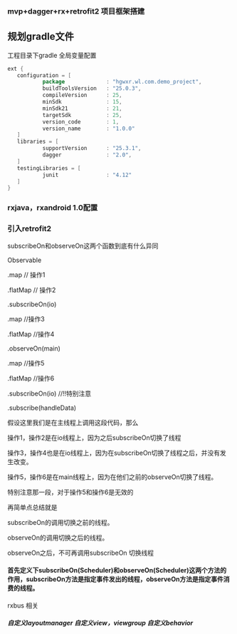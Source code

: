 ### mvp+dagger+rx+retrofit2 项目框架搭建


## 规划gradle文件

 工程目录下gradle 全局变量配置
 ```gradle
 ext {
    configuration = [
            package             : "hgwxr.wl.com.demo_project",
            buildToolsVersion   : "25.0.3",
            compileVersion      : 25,
            minSdk              : 15,
            minSdk21            : 21,
            targetSdk           : 25,
            version_code        : 1,
            version_name        : "1.0.0"
    ]
    libraries = [
            supportVersion      : "25.3.1",
            dagger              : "2.0",
    ]
    testingLibraries = [
            junit               : "4.12"
    ]
}
 ```

 ### rxjava，rxandroid  1.0配置


 ### 引入retrofit2


 subscribeOn和observeOn这两个函数到底有什么异同

 Observable

.map                    // 操作1

.flatMap                // 操作2

.subscribeOn(io)

.map                    //操作3

.flatMap                //操作4

.observeOn(main)

.map                    //操作5

.flatMap                //操作6

.subscribeOn(io)        //!!特别注意

.subscribe(handleData)

假设这里我们是在主线程上调用这段代码，那么

操作1，操作2是在io线程上，因为之后subscribeOn切换了线程

操作3，操作4也是在io线程上，因为在subscribeOn切换了线程之后，并没有发生改变。

操作5，操作6是在main线程上，因为在他们之前的observeOn切换了线程。

特别注意那一段，对于操作5和操作6是无效的

再简单点总结就是

subscribeOn的调用切换之前的线程。

observeOn的调用切换之后的线程。

observeOn之后，不可再调用subscribeOn 切换线程


#### 首先定义下subscribeOn(Scheduler)和observeOn(Scheduler)这两个方法的作用，subscribeOn方法是指定事件发出的线程，observeOn方法是指定事件消费的线程。

rxbus 相关

##### 自定义layoutmanager  自定义view，viewgroup  自定义behavior
